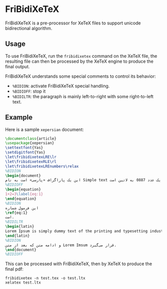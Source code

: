 FriBidiXeTeX
========

FriBidiXeTeX is a pre-processor for XeTeX files to support unicode bidirectional algorithm.

Usage
-----

To use FriBidiXeTeX, run the `fribidixetex` command on the XeTeX file, the resulting file
can then be processed by the XeTeX engine to produce the final output.

FriBidiXeTeX understands some special comments to control its behavior:

* `%BIDION`: activate FriBidiXeTeX special handling.
* `%BIDIOFF`: stop it
* `%BIDILTR`: the paragraph is mainly left-to-right with some right-to-left text.

Example
-------

Here is a sample `xepersian` document:

````latex
\documentclass{article}
\usepackage{xepersian}
\settextfont{Yas}
\setdigitfont{Yas}
\let\fribidixetexLRE\lr
\let\fribidixetexRLE\rl
\let\fribidixetexLREnumbers\relax
%BIDION
\begin{document}    
این یک پاراگراف «پارسی» است به نام Simple text و این یک عدد 0887 به لاتین است.
%BIDIOFF
\begin{equation}
1+2=3\label{eq:1}
\end{equation}
%BIDION
این فرمول شماره
\ref{eq:1}
است.
%BIDILTR
\begin{latin}
Lorem Ipsum is simply dummy text of the printing and typesetting industry. Lorem Ipsum has been the industry's standard dummy text ever since the 1500s, when an unknown printer took a galley of type and scrambled it to make a type specimen book. It has survived not only five centuries, but also the leap into electronic typesetting, remaining essentially unchanged. It was popularised in the 1960s with the release of Letraset sheets containing Lorem Ipsum passages, and more recently with desktop publishing software like Aldus PageMaker including versions of Lorem Ipsum.
\end{latin}
%BIDION
و ادامه متن که بعد از متن Lorem Imsum قرار می‌گیرد.
\end{document}
%BIDIOFF
````

This can be processed with FriBidiXeTeX, then by XeTeX to produce the final pdf:

    fribidixetex -n test.tex -o test.ltx
    xelatex test.ltx
